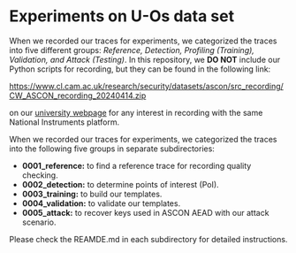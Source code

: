 # Experiments on U-Os data set  

When we recorded our traces for experiments, we categorized the traces into five different groups: _Reference, Detection, Profiling (Training), Validation, and Attack (Testing)_. In this repository, we **DO NOT** include our Python scripts for recording, but they can be found  in the following link:  

 https://www.cl.cam.ac.uk/research/security/datasets/ascon/src_recording/CW_ASCON_recording_20240414.zip  


on our [university webpage](https://www.cl.cam.ac.uk/research/security/datasets/ascon/) for any interest in recording with the same National Instruments platform.  

When we recorded our traces for experiments, we categorized the traces into the following five groups in separate subdirectories:  
 -  **0001\_reference:** to find a reference trace for recording quality checking.
 -  **0002\_detection:** to determine points of interest (PoI). 
 -  **0003\_training:** to build our templates.
 -  **0004\_validation:** to validate our templates.
 -  **0005\_attack:** to recover keys used in ASCON AEAD with our attack scenario.

Please check the REAMDE.md in each subdirectory for detailed instructions.

<!--


<h3 id=U-Os-training>Profiling (Training) traces</h3>
<p>We recorded 64000 traces (stored in 400 ZIP files) for template profiling.</p>

<p>Data pre-generating, raw traces, and trace pre-processing:</p>

<ul>
<li><a href="U-Os/0003_training/inter_gen_TR.zip">inter_gen_TR.zip (updated 2024-05-01)</a>
</li>

<li><a href="U-Os/index.html#TR">Raw traces for the profiling (training) set</a>
</li>

<li><a href="U-Os/0003_training/preproc_TR.zip">preproc_TR.zip (updated 2024-05-01)</a>
</li>
</ul>

<p>Similar to the detection traces, we calculated the intermediate values from the pre-generated I/O data:</p>

<ul>
<li><a href="U-Os/0003_training/find_intermediates.zip">find_intermediates.zip (updated 2024-05-05)</a>,<br>
resulting in <a href="U-Os/0003_training/find_intermediates/intermediate_values.zip">find_intermediates/intermediate_values.zip (H/L version)</a>,</li>
<li><a href="U-Os/0003_training/find_intermediates_sliced.zip">find_intermediates_sliced.zip (updated 2024-05-05)</a>,<br>
resulting in <a href="U-Os/0003_training/find_intermediates_sliced/intermediate_values.zip">find_intermediates_sliced/intermediate_values.zip (E/O version)</a>.</li>
</ul>

<p>In addition, we also calculated the target 16-bit intermediate values for profiling the 16-bit templates:</p>

<ul>
<li><a href="U-Os/0003_training/find_intermediates_16bit.zip">find_intermediates_16bit.zip (updated 2024-05-05)</a>,<br>
resulting in <a href="U-Os/0003_training/find_intermediates_16bit/intermediate_values.zip">find_intermediates_16bit/intermediate_values.zip (H/L version)</a>.</li>
</ul>

<p>Later, we used the following code to downsample our raw traces:</p>

<ul>
<li><a href="U-Os/0003_training/Resample_HDF5.zip">Resample_HDF5.zip (updated 2024-05-03)</a>,</li>
</ul>

<p>resulting in 8 HDF5 files:</p>

<ul>
<li><a href="U-Os/0003_training/Resample_HDF5/part_00.hdf5">Resample_HDF5/part_00.hdf5 (updated 2024-05-03)</a>,</li>
<li><a href="U-Os/0003_training/Resample_HDF5/part_01.hdf5">Resample_HDF5/part_01.hdf5 (updated 2024-05-03)</a>,</li>
<li><a href="U-Os/0003_training/Resample_HDF5/part_02.hdf5">Resample_HDF5/part_02.hdf5 (updated 2024-05-03)</a>,</li>
<li><a href="U-Os/0003_training/Resample_HDF5/part_03.hdf5">Resample_HDF5/part_03.hdf5 (updated 2024-05-03)</a>,</li>
<li><a href="U-Os/0003_training/Resample_HDF5/part_04.hdf5">Resample_HDF5/part_04.hdf5 (updated 2024-05-03)</a>,</li>
<li><a href="U-Os/0003_training/Resample_HDF5/part_05.hdf5">Resample_HDF5/part_05.hdf5 (updated 2024-05-03)</a>,</li>
<li><a href="U-Os/0003_training/Resample_HDF5/part_06.hdf5">Resample_HDF5/part_06.hdf5 (updated 2024-05-03)</a>,</li>
<li><a href="U-Os/0003_training/Resample_HDF5/part_07.hdf5">Resample_HDF5/part_07.hdf5 (updated 2024-05-03)</a>.</li>
</ul>

<p>After all the preprocessing steps above, we profiled our templates with the following code:</p>

<ul>
<li>8-bit templates with H/L bit order: <a href="U-Os/0003_training/template_profiling_bytes_O.zip">template_profiling_bytes_O.zip (updated 2024-05-04)</a>,</li>
<li>8-bit templates with E/O bit order: <a href="U-Os/0003_training/template_profiling_bytes_S.zip">template_profiling_bytes_S.zip (updated 2024-05-04)</a>,</li>
<li>selected 16-bit templates with H/L bit order: <a href="U-Os/0003_training/template_profiling_16bits_O.zip">template_profiling_16bits_O.zip (updated 2024-05-05)</a>,</li>
</ul>

<p>resulting in:</p>

<ul>
<li><a href="U-Os/0003_training/template_profiling_bytes_O/templateLDA_O004.zip">template_profiling_bytes_O/templateLDA_O004.zip (updated 2024-05-04)</a>,</li>
<li><a href="U-Os/0003_training/template_profiling_bytes_S/templateLDA_O004.zip">template_profiling_bytes_S/templateLDA_O004.zip (updated 2024-05-04)</a>,</li>
<li><a href="U-Os/0003_training/template_profiling_16bits_O/templateLDA_O004_16bit.zip">template_profiling_16bits_O/templateLDA_O004_16bit.zip (updated 2024-05-05)</a>,</li>
</ul>


<h3 id=U-Os-validation>Validation traces</h3>
<p>We recorded 4000 traces (stored in 40 ZIP files) for template quality validation.</p>

<p>Data pre-generating, raw traces, and trace pre-processing:</p>

<ul>
<li><a href="U-Os/0004_validation/inter_gen_VA.zip">inter_gen_VA.zip (updated 2024-05-02)</a>
</li>

<li><a href="U-Os/index.html#VA">Raw traces for the validation set</a>
</li>

<li><a href="U-Os/0004_validation/preproc_VA.zip">preproc_VA.zip (updated 2024-05-02)</a>
</li>
</ul>

<p>Code for intermediate value calculation:</p>

<ul>
<li><a href="U-Os/0004_validation/find_intermediates.zip">find_intermediates.zip (updated 2024-05-05)</a>,<br>
resulting in <a href="U-Os/0004_validation/find_intermediates/intermediate_values.zip">find_intermediates/intermediate_values.zip (H/L version)</a>,</li>
<li><a href="U-Os/0004_validation/find_intermediates_sliced.zip">find_intermediates_sliced.zip (updated 2024-05-05)</a>,<br>
resulting in <a href="U-Os/0004_validation/find_intermediates_sliced/intermediate_values.zip">find_intermediates_sliced/intermediate_values.zip (E/O version)</a>,</li>
<li><a href="U-Os/0004_validation/find_intermediates_16bit.zip">find_intermediates_16bit.zip (updated 2024-05-05)</a>,<br>
resulting in <a href="U-Os/0004_validation/find_intermediates_16bit/intermediate_values.zip">find_intermediates_16bit/intermediate_values.zip (H/L version)</a>.</li>
</ul>

<p>Code for downsampling:</p>

<ul>
<li><a href="U-Os/0004_validation/Resample_HDF5.zip">Resample_HDF5.zip (updated 2024-05-04)</a>,</li>
</ul>

<p>resulting in 4 HDF5 files (1000 traces for each):</p>

<ul>
<li><a href="U-Os/0004_validation/Resample_HDF5/part_00.hdf5">Resample_HDF5/part_00.hdf5 (updated 2024-05-04)</a>,</li>
<li><a href="U-Os/0004_validation/Resample_HDF5/part_01.hdf5">Resample_HDF5/part_01.hdf5 (updated 2024-05-04)</a>,</li>
<li><a href="U-Os/0004_validation/Resample_HDF5/part_02.hdf5">Resample_HDF5/part_02.hdf5 (updated 2024-05-04)</a>,</li>
<li><a href="U-Os/0004_validation/Resample_HDF5/part_03.hdf5">Resample_HDF5/part_03.hdf5 (updated 2024-05-04)</a>,</li>
</ul>

<p>With the preprocessing steps above, we validated the quality of our templates by calculating the first-order success rate (1-SR) and logarithmic guessing entropy (LGE) with the following code:</p>

<ul>
<li><a href="U-Os/0004_validation/template_validation_bytes_O.zip">template_validation_bytes_O.zip (updated 2024-05-18)</a>,</li>
<li><a href="U-Os/0004_validation/template_validation_bytes_S.zip">template_validation_bytes_S.zip (updated 2024-05-18)</a>,</li>
<li><a href="U-Os/0004_validation/template_validation_16bits_O.zip">template_validation_16bits_O.zip (updated 2024-05-18)</a>.</li>
</ul>

<p>The rank of the correct candidate for the target intermeidate values are recorded in:</p>

<ul>
<li><a href="U-Os/0004_validation/template_validation_bytes_O/Rank_O004.zip">template_validation_bytes_O/Rank_O004.zip (updated 2024-05-18)</a>,</li>
<li><a href="U-Os/0004_validation/template_validation_bytes_S/Rank_O004.zip">template_validation_bytes_S/Rank_O004.zip (updated 2024-05-18)</a>,</li>
<li><a href="U-Os/0004_validation/template_validation_16bits_O/Rank_O004.zip">template_validation_16bits_O/Rank_O004.zip (updated 2024-05-18)</a>.</li>
</ul>

<p>Note that the numbers recorded in these NumPy arrays are actually the indeces (starting from 0) of the sorted probability tables of the correct candidates instead of the ranks (starting from 1). We fixed such difference when calculating the 1-SR and LGE with the results from 1000 traces:</p>

<ul>
<li><a href="U-Os/0004_validation/template_validation_bytes_O/Result_Tables.zip">template_validation_bytes_O/Result_Tables.zip (updated 2024-05-18)</a>,</li>
<li><a href="U-Os/0004_validation/template_validation_bytes_S/Result_Tables.zip">template_validation_bytes_S/Result_Tables.zip (updated 2024-05-18)</a>,</li>
<li><a href="U-Os/0004_validation/template_validation_16bits_O/Result_Tables.zip">template_validation_16bits_O/Result_Tables.zip (updated 2024-05-18)</a>.</li>
</ul>

<p>We published a subsets of the results from the first 1000 traces (part_00.hdf5, labelled as G0). For example, we can access the 1-SR and LGE of the key in "Result_Tables/SR_table_KEY_G0.txt" and "Result_Tables/GE_table_KEY_G0.txt", respectively.</p>

<h3 id=U-Os-attack>Attack (Testing) traces</h3>
<p>We recorded 10000 traces (stored in 100 ZIP files) for our SASCA attacks.</p>

<p>Data pre-generating, raw traces, and trace pre-processing:</p>

<ul>
<li><a href="U-Os/0005_attack/inter_gen_TS.zip">inter_gen_TS.zip (updated 2024-05-02)</a>
</li>

<li><a href="U-Os/index.html#TS">Raw traces for the attack (testing) set</a>
</li>

<li><a href="U-Os/0005_attack/preproc_TS.zip">preproc_TS.zip (updated 2024-05-02)</a>
</li>
</ul>

<p>Note that in these 10000 encryptions for recording, we had each 10 share the same key. For example, the first traces in "Raw/Raw_TS_0000.zip", "Raw/Raw_TS_0010.zip", ..., "Raw/Raw_TS_0090.zip" were recorded from encryptions with the same key.</p>

<p>In this attack stage, we do not need the intermediate values but need only the pre-generated I/O date for verifying the correctness of our recovered key by SASCA. Hoever, for the convenience of our attack, we still rearranged the pre-generated I/O data with the following code:</p>

<ul>
<li><a href="U-Os/0005_attack/data_SASCA.zip">data_SASCA.zip (updated 2024-05-14)</a>,</li>
</ul>

<p>where we stored the 1000 key strings in 1000 separated NPY files:</p>

<ul>
<li><a href="U-Os/0005_attack/data_SASCA/data_key.zip">data_SASCA/data_key.zip (updated 2024-05-14)</a>.</li>
</ul>

<p>For the other I/O data, we stored them in:</p>

<ul>
<li><a href="U-Os/0005_attack/data_SASCA/data_nonce.zip">data_SASCA/data_nonce.zip (updated 2024-05-14)</a>,</li>
<li><a href="U-Os/0005_attack/data_SASCA/data_plaintext.zip">data_SASCA/data_plaintext.zip (updated 2024-05-14)</a>,</li>
<li><a href="U-Os/0005_attack/data_SASCA/data_ciphertag.zip">data_SASCA/data_ciphertag.zip (updated 2024-05-14)</a>,</li>
</ul>

<p>where each file contains a 10-element array that stores the data from the 10 encryptions sharing the same key with the corresponding index.</p>

<p>Similarly, we provide the code for downsampling:</p>

<ul>
<li><a href="U-Os/0005_attack/Resample_HDF5.zip">Resample_HDF5.zip (updated 2024-05-14)</a>,</li>
</ul>

<p>resulting in 10 HDF5 files (1000 traces for each):</p>

<ul>
<li><a href="U-Os/0005_attack/Resample_HDF5/part_00.hdf5">Resample_HDF5/part_00.hdf5 (updated 2024-05-06)</a>,</li>
<li><a href="U-Os/0005_attack/Resample_HDF5/part_01.hdf5">Resample_HDF5/part_01.hdf5 (updated 2024-05-06)</a>,</li>
<li><a href="U-Os/0005_attack/Resample_HDF5/part_02.hdf5">Resample_HDF5/part_02.hdf5 (updated 2024-05-06)</a>,</li>
<li><a href="U-Os/0005_attack/Resample_HDF5/part_03.hdf5">Resample_HDF5/part_03.hdf5 (updated 2024-05-06)</a>,</li>
<li><a href="U-Os/0005_attack/Resample_HDF5/part_04.hdf5">Resample_HDF5/part_04.hdf5 (updated 2024-05-06)</a>,</li>
<li><a href="U-Os/0005_attack/Resample_HDF5/part_05.hdf5">Resample_HDF5/part_05.hdf5 (updated 2024-05-06)</a>,</li>
<li><a href="U-Os/0005_attack/Resample_HDF5/part_06.hdf5">Resample_HDF5/part_06.hdf5 (updated 2024-05-06)</a>,</li>
<li><a href="U-Os/0005_attack/Resample_HDF5/part_07.hdf5">Resample_HDF5/part_07.hdf5 (updated 2024-05-06)</a>,</li>
<li><a href="U-Os/0005_attack/Resample_HDF5/part_08.hdf5">Resample_HDF5/part_08.hdf5 (updated 2024-05-06)</a>,</li>
<li><a href="U-Os/0005_attack/Resample_HDF5/part_09.hdf5">Resample_HDF5/part_09.hdf5 (updated 2024-05-06)</a>,</li>
</ul>

<p>With the preprocessing steps above, we performed our attack with belief propagation based on the loopy factor graph with the following code:</p>

<ul>
<li><a href="U-Os/0005_attack/template_attack_loopy_D99_LXX.zip">template_attack_loopy_D99_LXX.zip (updated 2024-05-14)</a>.</li>
</ul>

<p>After decompressing this ZIP file, we should manually rename the directory with the number of traces (four traces for example):</p>

<ul>
<li>"template_attack_loopy_D99_LXX/" to "template_attack_loopy_D99_L04/",</li>
</ul>

<p>set the parameter "leaves" in "template_attack_loopy_D99_L04/Search_Procedure.py" (Line 13), and then execute "script_all.sh". We recorded the results for 1 to 10 traces in the following ZIP file:</p>

<ul>
<li><a href="U-Os/0005_attack/template_attack_loopy_D99_results.zip">template_attack_loopy_D99_results.zip (updated 2024-05-14)</a>.</li>
</ul>

<p>Note that we used the damping technique with a damping rate equal to 0.99. In addition to the experiment with loopy factor graphs, we also provide our code for tree-shape experiments and the results with both 8-bit and 16-bit fragments:</p>

<ul>
<li><a href="U-Os/0005_attack/template_attack_bytes_O.zip">template_attack_bytes_O.zip (updated 2024-05-14)</a>,</li>
<li><a href="U-Os/0005_attack/template_attack_bytes_O_results.zip">template_attack_bytes_O_results.zip (updated 2024-05-14)</a>,</li>
<li><a href="U-Os/0005_attack/template_attack_16bits_O.zip">template_attack_16bits_O.zip (updated 2024-05-14)</a>,</li>
<li><a href="U-Os/0005_attack/template_attack_16bits_O_results.zip">template_attack_16bits_O_results.zip (updated 2024-05-14)</a>.</li>
</ul>

<p>While the above codes were mostly based on Python and enumerated up to the first 100,000 key candidates, the final version of the results is a hybrid evaluation, which is the actual key enumeration before the first \($2^24$\) candidates as well as a rank estimate result afterwards. With the procedure of key enumeration and rank estimate later implemented in Julia, we still relied on the following Python code for the probability tables after belief propagation:</p>

<ul>
<li><a href="U-Os/0005_attack/template_attack_loopy_D99_TABLES_LXX.zip">template_attack_loopy_D99_TABLES_LXX.zip (updated 2024-05-16)</a>,</li>
<li><a href="U-Os/0005_attack/template_attack_bytes_O_TABLES.zip">template_attack_bytes_O_TABLES.zip (updated 2024-05-14)</a>,</li>
<li><a href="U-Os/0005_attack/template_attack_16bits_O_TABLES.zip">template_attack_16bits_O_TABLES.zip (updated 2024-05-14)</a>,</li>
</ul>

<p>and then the resulting tables are stored in the following ZIP files:</p>

<ul>
<li><a href="U-Os/0005_attack/template_attack_loopy_D99_TABLES_results.zip">template_attack_loopy_D99_TABLES_results.zip (updated 2024-05-16)</a>,</li>
<li><a href="U-Os/0005_attack/template_attack_bytes_O_TABLES/Tables.zip">template_attack_bytes_O_TABLES/Tables.zip (updated 2024-05-14)</a>,</li>
<li><a href="U-Os/0005_attack/template_attack_16bits_O_TABLES/Tables_L01.zip">template_attack_16bits_O_TABLES/Tables_L01.zip (updated 2024-05-14)</a>,</li>
<li><a href="U-Os/0005_attack/template_attack_16bits_O_TABLES/Tables_L02.zip">template_attack_16bits_O_TABLES/Tables_L02.zip (updated 2024-05-14)</a>,</li>
<li><a href="U-Os/0005_attack/template_attack_16bits_O_TABLES/Tables_L03.zip">template_attack_16bits_O_TABLES/Tables_L03.zip (updated 2024-05-14)</a>,</li>
<li><a href="U-Os/0005_attack/template_attack_16bits_O_TABLES/Tables_L04.zip">template_attack_16bits_O_TABLES/Tables_L04.zip (updated 2024-05-14)</a>,</li>
<li><a href="U-Os/0005_attack/template_attack_16bits_O_TABLES/Tables_L05.zip">template_attack_16bits_O_TABLES/Tables_L05.zip (updated 2024-05-14)</a>,</li>
<li><a href="U-Os/0005_attack/template_attack_16bits_O_TABLES/Tables_L06.zip">template_attack_16bits_O_TABLES/Tables_L06.zip (updated 2024-05-14)</a>,</li>
<li><a href="U-Os/0005_attack/template_attack_16bits_O_TABLES/Tables_L07.zip">template_attack_16bits_O_TABLES/Tables_L07.zip (updated 2024-05-14)</a>,</li>
<li><a href="U-Os/0005_attack/template_attack_16bits_O_TABLES/Tables_L08.zip">template_attack_16bits_O_TABLES/Tables_L08.zip (updated 2024-05-14)</a>,</li>
<li><a href="U-Os/0005_attack/template_attack_16bits_O_TABLES/Tables_L09.zip">template_attack_16bits_O_TABLES/Tables_L09.zip (updated 2024-05-14)</a>,</li>
<li><a href="U-Os/0005_attack/template_attack_16bits_O_TABLES/Tables_L10.zip">template_attack_16bits_O_TABLES/Tables_L10.zip (updated 2024-05-14)</a>,</li>
</ul>

<p>The remaining source code for our implementation of key enumeration and rank estimate will be released here soon ...</p>

-->

